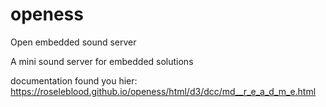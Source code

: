 # openess
Open embedded sound server

A mini sound server for embedded solutions 

documentation found you hier: https://roseleblood.github.io/openess/html/d3/dcc/md__r_e_a_d_m_e.html	
